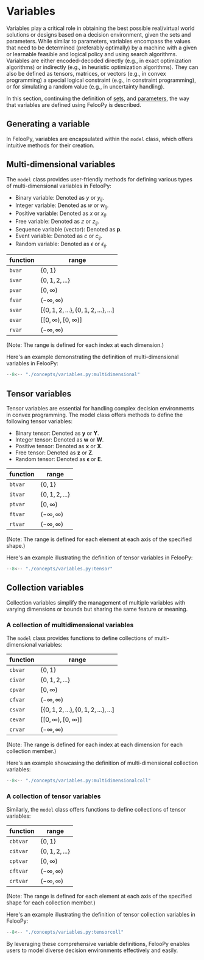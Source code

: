# Variables

Variables play a critical role in obtaining the best possible real/virtual world solutions or designs based on a decision environment, given the sets and parameters. While similar to parameters, variables encompass the values that need to be determined (preferably optimally) by a machine with a given or learnable feasible and logical policy and using search algorithms. Variables are either encoded-decoded directly (e.g., in exact optimization algorithms) or indirectly (e.g., in heuristic optimization algorithms). They can also be defined as tensors, matrices, or vectors (e.g., in convex programming) a special logical constraint (e.g., in constraint programming), or for simulating a random value (e.g., in uncertainty handling).

In this section, continuing the definition of [sets](sets.md), and [parameters](parameters.md), the way that variables are defined using FelooPy is described.

## Generating a variable

In FelooPy, variables are encapsulated within the `model` class, which offers intuitive methods for their creation.

## Multi-dimensional variables

The `model` class provides user-friendly methods for defining various types of multi-dimensional variables in FelooPy:

- Binary variable: Denoted as $y$ or $y_{ij}$.
- Integer variable: Denoted as $w$ or $w_{ij}$.
- Positive variable: Denoted as $x$ or $x_{ij}$.
- Free variable: Denoted as $z$ or $z_{ij}$.
- Sequence variable (vector): Denoted as $\mathbf{p}$.
- Event variable: Denoted as $c$ or $c_{ij}$.
- Random variable: Denoted as $\epsilon$ or $\epsilon_{ij}$.

| function | range                                                       |
| -------- | ----------------------------------------------------------- |
| `bvar`   | $\lbrace 0,1 \rbrace$                                       |
| `ivar`   | $\lbrace 0,1,2,... \rbrace$                                 |
| `pvar`   | $[0, \infty)$                                               |
| `fvar`   | $(-\infty, \infty)$                                         |
| `svar`   | $[\lbrace 0,1,2,... \rbrace,\lbrace 0,1,2,... \rbrace,...]$ |
| `evar`   | $[[0, \infty),[0, \infty)]$                                 |
| `rvar`   | $(-\infty, \infty)$                                         |

(Note: The range is defined for each index at each dimension.)

Here's an example demonstrating the definition of multi-dimensional variables in FelooPy:

```py
--8<-- "./concepts/variables.py:multidimensional"
```

## Tensor variables

Tensor variables are essential for handling complex decision environments in convex programming. The model class offers methods to define the following tensor variables:

- Binary tensor: Denoted as $\mathbf{y}$ or $\mathbf{Y}$.
- Integer tensor: Denoted as $\mathbf{w}$ or $\mathbf{W}$.
- Positive tensor: Denoted as $\mathbf{x}$ or $\mathbf{X}$.
- Free tensor: Denoted as $\mathbf{z}$ or $\mathbf{Z}$.
- Random tensor: Denoted as $\mathbf{\epsilon}$ or $\mathbf{E}$.

| function | range                       |
| -------- | --------------------------- |
| `btvar`  | $\lbrace 0,1 \rbrace$       |
| `itvar`  | $\lbrace 0,1,2,... \rbrace$ |
| `ptvar`  | $[0, \infty)$               |
| `ftvar`  | $(-\infty, \infty)$         |
| `rtvar`  | $(-\infty, \infty)$         |

(Note: The range is defined for each element at each axis of the specified shape.)

Here's an example illustrating the definition of tensor variables in FelooPy:

```py
--8<-- "./concepts/variables.py:tensor"
```

## Collection variables

Collection variables simplify the management of multiple variables with varying dimensions or bounds but sharing the same feature or meaning.

### A collection of multidimensional variables

The `model` class provides functions to define collections of multi-dimensional variables:

| function | range                                                       |
| -------- | ----------------------------------------------------------- |
| `cbvar`  | $\lbrace 0,1 \rbrace$                                       |
| `civar`  | $\lbrace 0,1,2,... \rbrace$                                 |
| `cpvar`  | $[0, \infty)$                                               |
| `cfvar`  | $(-\infty, \infty)$                                         |
| `csvar`  | $[\lbrace 0,1,2,... \rbrace,\lbrace 0,1,2,... \rbrace,...]$ |
| `cevar`  | $[[0, \infty),[0, \infty)]$                                 |
| `crvar`  | $(-\infty, \infty)$                                         |

(Note: The range is defined for each index at each dimension for each collection member.)

Here's an example showcasing the definition of multi-dimensional collection variables:

```py
--8<-- "./concepts/variables.py:multidimensionalcoll"
```

### A collection of tensor variables

Similarly, the `model` class offers functions to define collections of tensor variables:

| function | range                       |
| -------- | --------------------------- |
| `cbtvar` | $\lbrace 0,1 \rbrace$       |
| `citvar` | $\lbrace 0,1,2,... \rbrace$ |
| `cptvar` | $[0, \infty)$               |
| `cftvar` | $(-\infty, \infty)$         |
| `crtvar` | $(-\infty, \infty)$         |

(Note: The range is defined for each element at each axis of the specified shape for each collection member.)

Here's an example illustrating the definition of tensor collection variables in FelooPy:

```py
--8<-- "./concepts/variables.py:tensorcoll"
```

By leveraging these comprehensive variable definitions, FelooPy enables users to model diverse decision environments effectively and easily.